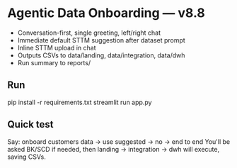 # Agentic Data Onboarding — v8.8
- Conversation-first, single greeting, left/right chat
- Immediate default STTM suggestion after dataset prompt
- Inline STTM upload in chat
- Outputs CSVs to data/landing, data/integration, data/dwh
- Run summary to reports/

## Run
pip install -r requirements.txt
streamlit run app.py

## Quick test
Say: onboard customers data → use suggested → no → end to end
You'll be asked BK/SCD if needed, then landing → integration → dwh will execute, saving CSVs.
